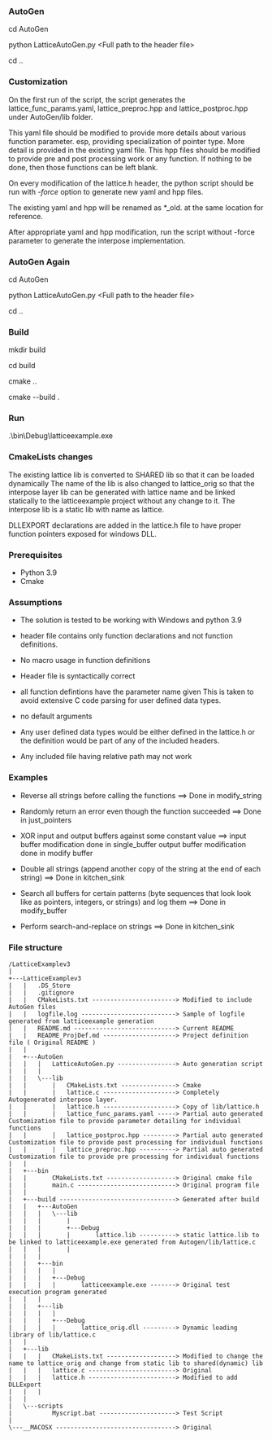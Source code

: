 
### AutoGen

cd AutoGen

python LatticeAutoGen.py &lt;Full path to the header file&gt;

cd ..


### Customization

On the first run of the script, the script generates the lattice_func_params.yaml, lattice_preproc.hpp and lattice_postproc.hpp under AutoGen/lib folder.

This yaml file should be modified to provide more details about various function parameter. esp, providing specialization of pointer type. More detail is provided in the existing yaml file.
This hpp files should be modified to provide pre and post processing work or any function. If nothing to be done, then those functions can be left blank.

On every modification of the lattice.h header, the python script should be run with *-force* option to generate new yaml and hpp files.

The existing yaml and hpp will be renamed as *_old. at the same location for reference.

After appropriate yaml and hpp modification, run the script without -force parameter to generate the interpose implementation.


### AutoGen Again

cd AutoGen

python LatticeAutoGen.py &lt;Full path to the header file&gt;

cd ..


### Build

mkdir build

cd build

cmake ..

cmake --build .


### Run

.\bin\Debug\latticeexample.exe


### CmakeLists changes

The existing lattice lib is converted to SHARED lib so that it can be loaded dynamically
The name of the lib is also changed to lattice_orig so that the interpose layer lib can be generated with lattice name and be linked statically to the latticeexample project without any change to it.
The interpose lib is a static lib with name as lattice.

DLLEXPORT declarations are added in the lattice.h file to have proper function pointers exposed for windows DLL.

### Prerequisites

- Python 3.9
- Cmake


### Assumptions

- The solution is tested to be working with Windows and python 3.9

- header file contains only function declarations and not function definitions.

- No macro usage in function definitions

- Header file is syntactically correct

- all function defintions have the parameter name given
    This is taken to avoid extensive C code parsing for user defined data types.
    
- no default arguments

- Any user defined data types would be either defined in the lattice.h or the definition would be part of any of the included headers.

- Any included file having relative path may not work



### Examples

- Reverse all strings before calling the functions ==>
    Done in modify_string

- Randomly return an error even though the function succeeded ==>
    Done in just_pointers

- XOR input and output buffers against some constant value ==>
    input buffer modification done in single_buffer
    output buffer modification done in modify buffer
    
- Double all strings (append another copy of the string at the end of each string) ==>
    Done in kitchen_sink
    
- Search all buffers for certain patterns (byte sequences that look look like as pointers, integers, or strings) and log them ==>
    Done in modify_buffer
    
- Perform search-and-replace on strings ==>
    Done in kitchen_sink


### File structure
```console
/LatticeExamplev3
|   
+---LatticeExamplev3
|   |   .DS_Store
|   |   .gitignore
|   |   CMakeLists.txt -----------------------> Modified to include AutoGen files
|   |   logfile.log --------------------------> Sample of logfile generated from latticeexample generation
|   |   README.md ----------------------------> Current README
|   |   README_ProjDef.md --------------------> Project definition file ( Original README )
|   |   
|   +---AutoGen
|   |   |   LatticeAutoGen.py ----------------> Auto generation script
|   |   |   
|   |   \---lib
|   |       |   CMakeLists.txt ---------------> Cmake
|   |       |   lattice.c --------------------> Completely Autogenerated interpose layer.
|   |       |   lattice.h --------------------> Copy of lib/lattice.h
|   |       |   lattice_func_params.yaml -----> Partial auto generated Customization file to provide parameter detailing for individual functions
|   |       |   lattice_postproc.hpp ---------> Partial auto generated Customization file to provide post processing for individual functions
|   |       |   lattice_preproc.hpp ----------> Partial auto generated Customization file to provide pre processing for individual functions
|   |                               
|   +---bin
|   |       CMakeLists.txt -------------------> Original cmake file
|   |       main.c ---------------------------> Original program file
|   |       
|   +---build --------------------------------> Generated after build
|   |   +---AutoGen
|   |   |   \---lib
|   |   |       |       
|   |   |       +---Debug
|   |   |       |       lattice.lib ----------> static lattice.lib to be linked to latticeexample.exe generated from Autogen/lib/lattice.c
|   |   |       |       
|   |   |                       
|   |   +---bin
|   |   |   |       
|   |   |   +---Debug
|   |   |   |       latticeexample.exe -------> Original test execution program generated
|   |   |           
|   |   +---lib
|   |   |   |       
|   |   |   +---Debug
|   |   |   |       lattice_orig.dll ---------> Dynamic loading library of lib/lattice.c
|   |                       
|   +---lib
|   |   |   CMakeLists.txt -------------------> Modified to change the name to lattice_orig and change from static lib to shared(dynamic) lib
|   |   |   lattice.c ------------------------> Original
|   |   |   lattice.h ------------------------> Modified to add DLLExport
|   |   |   
|   |                           
|   \---scripts
|           Myscript.bat ---------------------> Test Script
|           
\---__MACOSX ---------------------------------> Original
```

